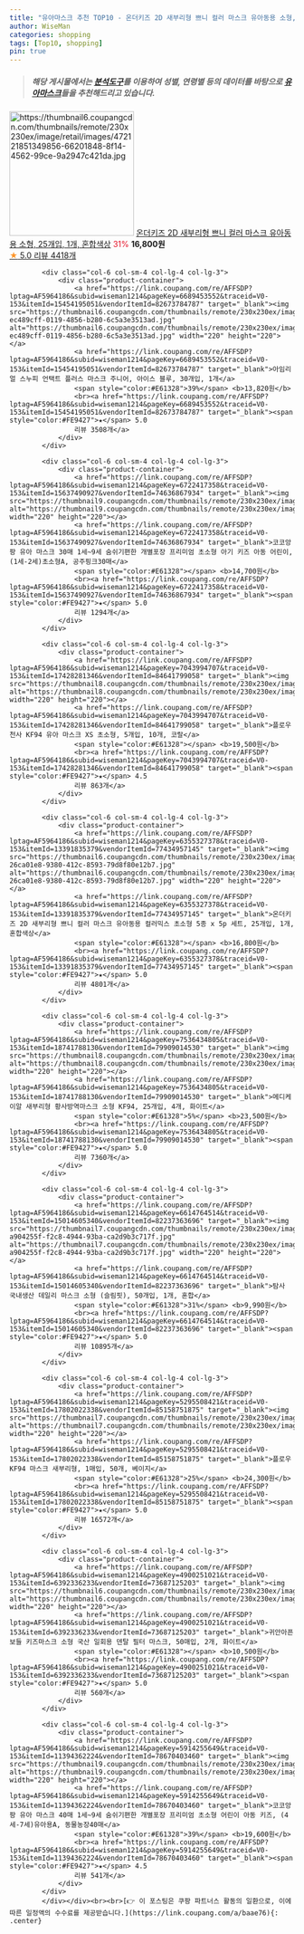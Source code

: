 ```yaml
---
title: "유아마스크 추천 TOP10 - 온더키즈 2D 새부리형 쁘니 컬러 마스크 유아동용 소형, 25개입, 1개, 혼합색상"
author: WiseMan
categories: shopping
tags: [Top10, shopping]
pin: true
---
```


> ##### 해당 게시물에서는 [**분석도구**](https://itemscout.io/)를 이용하여 **성별**, **연령별** 등의 데이터를 바탕으로 [**유아마스크**](https://link.coupang.com/a/baae76)들을 추천해드리고 있습니다.
<div class="container"><div class="row">
            <div class="col-6 col-sm-4 col-lg-4 col-lg-3">
                <div class="product-container">
                    <a href="https://link.coupang.com/re/AFFSDP?lptag=AF5964186&subid=wiseman1214&pageKey=6355356185&traceid=V0-153&itemId=13391853493&vendorItemId=77434956679" target="_blank"><img src="https://thumbnail6.coupangcdn.com/thumbnails/remote/230x230ex/image/retail/images/472121851349856-66201848-8f14-4562-99ce-9a2947c421da.jpg" alt="https://thumbnail6.coupangcdn.com/thumbnails/remote/230x230ex/image/retail/images/472121851349856-66201848-8f14-4562-99ce-9a2947c421da.jpg" width="220" height="220"></a>
                    <a href="https://link.coupang.com/re/AFFSDP?lptag=AF5964186&subid=wiseman1214&pageKey=6355356185&traceid=V0-153&itemId=13391853493&vendorItemId=77434956679" target="_blank">온더키즈 2D 새부리형 쁘니 컬러 마스크 유아동용 소형, 25개입, 1개, 혼합색상</a>
                    <span style="color:#E61328">31%</span> <b>16,800원</b>
                    <br><a href="https://link.coupang.com/re/AFFSDP?lptag=AF5964186&subid=wiseman1214&pageKey=6355356185&traceid=V0-153&itemId=13391853493&vendorItemId=77434956679" target="_blank"><span style="color:#FE9427">★</span> 5.0
                    리뷰 4418개</a>
                </div>
            </div>
            
            <div class="col-6 col-sm-4 col-lg-4 col-lg-3">
                <div class="product-container">
                    <a href="https://link.coupang.com/re/AFFSDP?lptag=AF5964186&subid=wiseman1214&pageKey=6689453552&traceid=V0-153&itemId=15454195051&vendorItemId=82673784787" target="_blank"><img src="https://thumbnail6.coupangcdn.com/thumbnails/remote/230x230ex/image/retail/images/4249889210428141-ec489cff-0119-4856-b280-6c5a3e3513ad.jpg" alt="https://thumbnail6.coupangcdn.com/thumbnails/remote/230x230ex/image/retail/images/4249889210428141-ec489cff-0119-4856-b280-6c5a3e3513ad.jpg" width="220" height="220"></a>
                    <a href="https://link.coupang.com/re/AFFSDP?lptag=AF5964186&subid=wiseman1214&pageKey=6689453552&traceid=V0-153&itemId=15454195051&vendorItemId=82673784787" target="_blank">아임리얼 스누피 언택트 플러스 마스크 주니어, 아이스 블루, 30개입, 1개</a>
                    <span style="color:#E61328">39%</span> <b>13,820원</b>
                    <br><a href="https://link.coupang.com/re/AFFSDP?lptag=AF5964186&subid=wiseman1214&pageKey=6689453552&traceid=V0-153&itemId=15454195051&vendorItemId=82673784787" target="_blank"><span style="color:#FE9427">★</span> 5.0
                    리뷰 3508개</a>
                </div>
            </div>
            
            <div class="col-6 col-sm-4 col-lg-4 col-lg-3">
                <div class="product-container">
                    <a href="https://link.coupang.com/re/AFFSDP?lptag=AF5964186&subid=wiseman1214&pageKey=6722417358&traceid=V0-153&itemId=15637490927&vendorItemId=74636867934" target="_blank"><img src="https://thumbnail9.coupangcdn.com/thumbnails/remote/230x230ex/image/vendor_inventory/4b32/fde1c00f5929fa1e7d6cec5c6e5e83976cdcd7950e71b4d7c4ce87460a8b.png" alt="https://thumbnail9.coupangcdn.com/thumbnails/remote/230x230ex/image/vendor_inventory/4b32/fde1c00f5929fa1e7d6cec5c6e5e83976cdcd7950e71b4d7c4ce87460a8b.png" width="220" height="220"></a>
                    <a href="https://link.coupang.com/re/AFFSDP?lptag=AF5964186&subid=wiseman1214&pageKey=6722417358&traceid=V0-153&itemId=15637490927&vendorItemId=74636867934" target="_blank">코코앙팡 유아 마스크 30매 1세~9세 숨쉬기편한 개별포장 프리미엄 초소형 아기 키즈 아동 어린이, (1세-2세)초소형A, 공주핑크30매</a>
                    <span style="color:#E61328"></span> <b>14,700원</b>
                    <br><a href="https://link.coupang.com/re/AFFSDP?lptag=AF5964186&subid=wiseman1214&pageKey=6722417358&traceid=V0-153&itemId=15637490927&vendorItemId=74636867934" target="_blank"><span style="color:#FE9427">★</span> 5.0
                    리뷰 1294개</a>
                </div>
            </div>
            
            <div class="col-6 col-sm-4 col-lg-4 col-lg-3">
                <div class="product-container">
                    <a href="https://link.coupang.com/re/AFFSDP?lptag=AF5964186&subid=wiseman1214&pageKey=7043994707&traceid=V0-153&itemId=17428281346&vendorItemId=84641799058" target="_blank"><img src="https://thumbnail8.coupangcdn.com/thumbnails/remote/230x230ex/image/vendor_inventory/5974/79a2d38f10287b21b0e811f29d8ae82cce5ae3ae592750ebcf539b318136.png" alt="https://thumbnail8.coupangcdn.com/thumbnails/remote/230x230ex/image/vendor_inventory/5974/79a2d38f10287b21b0e811f29d8ae82cce5ae3ae592750ebcf539b318136.png" width="220" height="220"></a>
                    <a href="https://link.coupang.com/re/AFFSDP?lptag=AF5964186&subid=wiseman1214&pageKey=7043994707&traceid=V0-153&itemId=17428281346&vendorItemId=84641799058" target="_blank">플로우 천사 KF94 유아 마스크 XS 초소형, 5개입, 10개, 코랄</a>
                    <span style="color:#E61328"></span> <b>19,500원</b>
                    <br><a href="https://link.coupang.com/re/AFFSDP?lptag=AF5964186&subid=wiseman1214&pageKey=7043994707&traceid=V0-153&itemId=17428281346&vendorItemId=84641799058" target="_blank"><span style="color:#FE9427">★</span> 4.5
                    리뷰 863개</a>
                </div>
            </div>
            
            <div class="col-6 col-sm-4 col-lg-4 col-lg-3">
                <div class="product-container">
                    <a href="https://link.coupang.com/re/AFFSDP?lptag=AF5964186&subid=wiseman1214&pageKey=6355327378&traceid=V0-153&itemId=13391835379&vendorItemId=77434957145" target="_blank"><img src="https://thumbnail6.coupangcdn.com/thumbnails/remote/230x230ex/image/retail/images/9112562779388740-26ca01e8-9380-412c-8593-79d8f80e12b7.jpg" alt="https://thumbnail6.coupangcdn.com/thumbnails/remote/230x230ex/image/retail/images/9112562779388740-26ca01e8-9380-412c-8593-79d8f80e12b7.jpg" width="220" height="220"></a>
                    <a href="https://link.coupang.com/re/AFFSDP?lptag=AF5964186&subid=wiseman1214&pageKey=6355327378&traceid=V0-153&itemId=13391835379&vendorItemId=77434957145" target="_blank">온더키즈 2D 새부리형 쁘니 컬러 마스크 유아동용 컬러믹스 초소형 5종 x 5p 세트, 25개입, 1개, 혼합색상</a>
                    <span style="color:#E61328"></span> <b>16,800원</b>
                    <br><a href="https://link.coupang.com/re/AFFSDP?lptag=AF5964186&subid=wiseman1214&pageKey=6355327378&traceid=V0-153&itemId=13391835379&vendorItemId=77434957145" target="_blank"><span style="color:#FE9427">★</span> 5.0
                    리뷰 4801개</a>
                </div>
            </div>
            
            <div class="col-6 col-sm-4 col-lg-4 col-lg-3">
                <div class="product-container">
                    <a href="https://link.coupang.com/re/AFFSDP?lptag=AF5964186&subid=wiseman1214&pageKey=7536434805&traceid=V0-153&itemId=18741788130&vendorItemId=79909014530" target="_blank"><img src="https://thumbnail8.coupangcdn.com/thumbnails/remote/230x230ex/image/vendor_inventory/93c8/9a5c3e05e2bde2fcabb9bdb3a966e2d693fc82582f3e72bac7fe015dd562.jpg" alt="https://thumbnail8.coupangcdn.com/thumbnails/remote/230x230ex/image/vendor_inventory/93c8/9a5c3e05e2bde2fcabb9bdb3a966e2d693fc82582f3e72bac7fe015dd562.jpg" width="220" height="220"></a>
                    <a href="https://link.coupang.com/re/AFFSDP?lptag=AF5964186&subid=wiseman1214&pageKey=7536434805&traceid=V0-153&itemId=18741788130&vendorItemId=79909014530" target="_blank">메디케이알 새부리형 황사방역마스크 소형 KF94, 25개입, 4개, 화이트</a>
                    <span style="color:#E61328">5%</span> <b>23,500원</b>
                    <br><a href="https://link.coupang.com/re/AFFSDP?lptag=AF5964186&subid=wiseman1214&pageKey=7536434805&traceid=V0-153&itemId=18741788130&vendorItemId=79909014530" target="_blank"><span style="color:#FE9427">★</span> 5.0
                    리뷰 7360개</a>
                </div>
            </div>
            
            <div class="col-6 col-sm-4 col-lg-4 col-lg-3">
                <div class="product-container">
                    <a href="https://link.coupang.com/re/AFFSDP?lptag=AF5964186&subid=wiseman1214&pageKey=6614764514&traceid=V0-153&itemId=15014605340&vendorItemId=82237363696" target="_blank"><img src="https://thumbnail7.coupangcdn.com/thumbnails/remote/230x230ex/image/retail/images/1326646723403881-a904255f-f2c8-4944-93ba-ca2d9b3c717f.jpg" alt="https://thumbnail7.coupangcdn.com/thumbnails/remote/230x230ex/image/retail/images/1326646723403881-a904255f-f2c8-4944-93ba-ca2d9b3c717f.jpg" width="220" height="220"></a>
                    <a href="https://link.coupang.com/re/AFFSDP?lptag=AF5964186&subid=wiseman1214&pageKey=6614764514&traceid=V0-153&itemId=15014605340&vendorItemId=82237363696" target="_blank">탐사 국내생산 데일리 마스크 소형 (슬림핏), 50개입, 1개, 혼합</a>
                    <span style="color:#E61328">31%</span> <b>9,990원</b>
                    <br><a href="https://link.coupang.com/re/AFFSDP?lptag=AF5964186&subid=wiseman1214&pageKey=6614764514&traceid=V0-153&itemId=15014605340&vendorItemId=82237363696" target="_blank"><span style="color:#FE9427">★</span> 5.0
                    리뷰 10895개</a>
                </div>
            </div>
            
            <div class="col-6 col-sm-4 col-lg-4 col-lg-3">
                <div class="product-container">
                    <a href="https://link.coupang.com/re/AFFSDP?lptag=AF5964186&subid=wiseman1214&pageKey=5295508421&traceid=V0-153&itemId=17802022338&vendorItemId=85158751875" target="_blank"><img src="https://thumbnail7.coupangcdn.com/thumbnails/remote/230x230ex/image/vendor_inventory/487f/6698451f63f44d497119ade0cb8cbdceec8c6813563c45ff4567fc08ecbf.png" alt="https://thumbnail7.coupangcdn.com/thumbnails/remote/230x230ex/image/vendor_inventory/487f/6698451f63f44d497119ade0cb8cbdceec8c6813563c45ff4567fc08ecbf.png" width="220" height="220"></a>
                    <a href="https://link.coupang.com/re/AFFSDP?lptag=AF5964186&subid=wiseman1214&pageKey=5295508421&traceid=V0-153&itemId=17802022338&vendorItemId=85158751875" target="_blank">플로우 KF94 마스크 새부리형, 1매입, 50개, 베이지</a>
                    <span style="color:#E61328">25%</span> <b>24,300원</b>
                    <br><a href="https://link.coupang.com/re/AFFSDP?lptag=AF5964186&subid=wiseman1214&pageKey=5295508421&traceid=V0-153&itemId=17802022338&vendorItemId=85158751875" target="_blank"><span style="color:#FE9427">★</span> 5.0
                    리뷰 16572개</a>
                </div>
            </div>
            
            <div class="col-6 col-sm-4 col-lg-4 col-lg-3">
                <div class="product-container">
                    <a href="https://link.coupang.com/re/AFFSDP?lptag=AF5964186&subid=wiseman1214&pageKey=4900251021&traceid=V0-153&itemId=6392336233&vendorItemId=73687125203" target="_blank"><img src="https://thumbnail6.coupangcdn.com/thumbnails/remote/230x230ex/image/vendor_inventory/e705/96f10b9f0fcdfbeeaa56673af7b35f3194eac7b2c54f14d94d4a6402ffaa.jpg" alt="https://thumbnail6.coupangcdn.com/thumbnails/remote/230x230ex/image/vendor_inventory/e705/96f10b9f0fcdfbeeaa56673af7b35f3194eac7b2c54f14d94d4a6402ffaa.jpg" width="220" height="220"></a>
                    <a href="https://link.coupang.com/re/AFFSDP?lptag=AF5964186&subid=wiseman1214&pageKey=4900251021&traceid=V0-153&itemId=6392336233&vendorItemId=73687125203" target="_blank">귀안아픈 보들 키즈마스크 소형 국산 일회용 덴탈 필터 마스크, 50매입, 2개, 화이트</a>
                    <span style="color:#E61328"></span> <b>10,500원</b>
                    <br><a href="https://link.coupang.com/re/AFFSDP?lptag=AF5964186&subid=wiseman1214&pageKey=4900251021&traceid=V0-153&itemId=6392336233&vendorItemId=73687125203" target="_blank"><span style="color:#FE9427">★</span> 5.0
                    리뷰 560개</a>
                </div>
            </div>
            
            <div class="col-6 col-sm-4 col-lg-4 col-lg-3">
                <div class="product-container">
                    <a href="https://link.coupang.com/re/AFFSDP?lptag=AF5964186&subid=wiseman1214&pageKey=5914255649&traceid=V0-153&itemId=11394362224&vendorItemId=78670403460" target="_blank"><img src="https://thumbnail9.coupangcdn.com/thumbnails/remote/230x230ex/image/vendor_inventory/4b32/fde1c00f5929fa1e7d6cec5c6e5e83976cdcd7950e71b4d7c4ce87460a8b.png" alt="https://thumbnail9.coupangcdn.com/thumbnails/remote/230x230ex/image/vendor_inventory/4b32/fde1c00f5929fa1e7d6cec5c6e5e83976cdcd7950e71b4d7c4ce87460a8b.png" width="220" height="220"></a>
                    <a href="https://link.coupang.com/re/AFFSDP?lptag=AF5964186&subid=wiseman1214&pageKey=5914255649&traceid=V0-153&itemId=11394362224&vendorItemId=78670403460" target="_blank">코코앙팡 유아 마스크 40매 1세~9세 숨쉬기편한 개별포장 프리미엄 초소형 어린이 아동 키즈, (4세-7세)유아용A, 동물농장40매</a>
                    <span style="color:#E61328">39%</span> <b>19,600원</b>
                    <br><a href="https://link.coupang.com/re/AFFSDP?lptag=AF5964186&subid=wiseman1214&pageKey=5914255649&traceid=V0-153&itemId=11394362224&vendorItemId=78670403460" target="_blank"><span style="color:#FE9427">★</span> 4.5
                    리뷰 541개</a>
                </div>
            </div>
            </div></div><br><br>[👉 이 포스팅은 쿠팡 파트너스 활동의 일환으로, 이에 따른 일정액의 수수료를 제공받습니다.](https://link.coupang.com/a/baae76){: .center}
